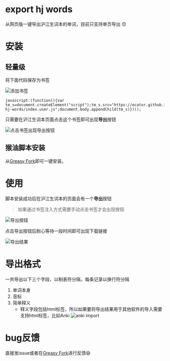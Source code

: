 # export hj words
从网页版一键导出沪江生词本的单词，目前只支持单页导出 :disappointed:

# 安装
## 轻量级
将下面代码保存为书签

![添加书签](https://ecator.github.io/export-hj-words/img/tutorial-js-1.jpg)
```
javascript:(function(){var tm_s=document.createElement("script");tm_s.src="https://ecator.github.io/export-hj-words/index.user.js";document.body.appendChild(tm_s)})();
```
只需要在沪江生词本页面点击这个书签即可出现**导出**按钮

![点击书签出现导出按钮](https://ecator.github.io/export-hj-words/img/tutorial-js-2.jpg)

## 猴油脚本安装
从[Greasy Fork](https://greasyfork.org/zh-CN/scripts/44563-export-hj-words)即可一键安装。

# 使用
脚本安装成功后在沪江生词本的页面会有一个**导出**按钮
> 如果通过书签注入方式需要手动点击书签才会出现按钮

![导出按钮](https://ecator.github.io/export-hj-words/img/tutorial-tm-1.jpg)

点击导出按钮后耐心等待一段时间即可出现下载链接

![导出结果](https://ecator.github.io/export-hj-words/img/tutorial-tm-2.jpg)

# 导出格式
一共导出以下三个字段，以制表符分隔，每条记录以换行符分隔
1. 单词本身
2. 音标
3. 简单释义
	- 释义字段包括html标签，所以如果要将导出结果用于其他软件的导入需要支持html标签，比如Anki
	![anki import](https://ecator.github.io/export-hj-words/img/tutorial-anki-1.jpg)

# bug反馈
直接发issue或者在[Greasy Fork](https://greasyfork.org/zh-CN/scripts/44563-export-hj-words/feedback)进行反馈:smile:
